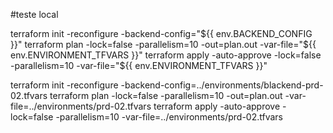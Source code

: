 #teste local

terraform init -reconfigure -backend-config="${{ env.BACKEND_CONFIG }}"
terraform plan -lock=false -parallelism=10 -out=plan.out -var-file="${{ env.ENVIRONMENT_TFVARS }}"
terraform apply -auto-approve -lock=false -parallelism=10  -var-file="${{ env.ENVIRONMENT_TFVARS }}"

terraform init -reconfigure -backend-config=../environments/blackend-prd-02.tfvars
terraform plan -lock=false -parallelism=10 -out=plan.out -var-file=../environments/prd-02.tfvars
terraform apply -auto-approve -lock=false -parallelism=10  -var-file=../environments/prd-02.tfvars